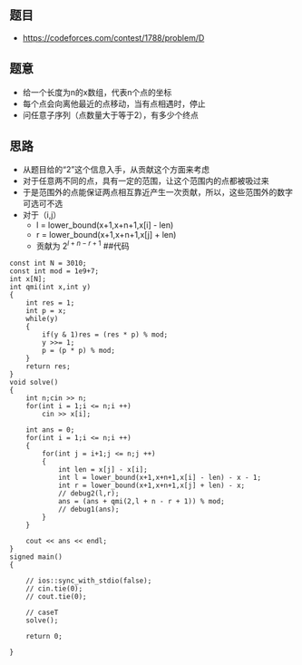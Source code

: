 ## 题目
- https://codeforces.com/contest/1788/problem/D
## 题意
- 给一个长度为n的x数组，代表n个点的坐标
- 每个点会向离他最近的点移动，当有点相遇时，停止
- 问任意子序列（点数量大于等于2），有多少个终点
## 思路
- 从题目给的“2”这个信息入手，从贡献这个方面来考虑
- 对于任意两不同的点，具有一定的范围，让这个范围内的点都被吸过来
- 于是范围外的点能保证两点相互靠近产生一次贡献，所以，这些范围外的数字可选可不选
- 对于（i,j）
  - l = lower_bound(x+1,x+n+1,x[i] - len)
  - r = lower_bound(x+1,x+n+1,x[j] + len)
  - 贡献为 $2^{l + n - r + 1}$
##代码
```
const int N = 3010;
const int mod = 1e9+7;
int x[N];
int qmi(int x,int y)
{
    int res = 1;
    int p = x;
    while(y)
    {
        if(y & 1)res = (res * p) % mod;
        y >>= 1;
        p = (p * p) % mod;
    }
    return res;
}
void solve() 
{
    int n;cin >> n;
    for(int i = 1;i <= n;i ++)
        cin >> x[i];

    int ans = 0;
    for(int i = 1;i <= n;i ++)
    {
        for(int j = i+1;j <= n;j ++)
        {
            int len = x[j] - x[i];
            int l = lower_bound(x+1,x+n+1,x[i] - len) - x - 1;
            int r = lower_bound(x+1,x+n+1,x[j] + len) - x;
            // debug2(l,r);
            ans = (ans + qmi(2,l + n - r + 1)) % mod;
            // debug1(ans);
        }
    }

    cout << ans << endl;
}
signed main()
{

    // ios::sync_with_stdio(false);
    // cin.tie(0);
    // cout.tie(0);

    // caseT
    solve();
    
    return 0;

}

```